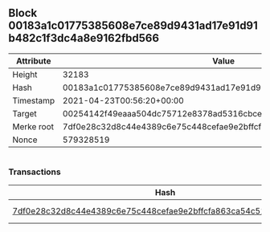 ## Block 00183a1c01775385608e7ce89d9431ad17e91d91b482c1f3dc4a8e9162fbd566

Attribute | Value
--- | ---
Height | 32183
Hash | 00183a1c01775385608e7ce89d9431ad17e91d91b482c1f3dc4a8e9162fbd566
Timestamp | 2021-04-23T00:56:20+00:00
Target | 00254142f49eaaa504dc75712e8378ad5316cbcead634704b3734b6271167cc4
Merke root | 7df0e28c32d8c44e4389c6e75c448cefae9e2bffcfa863ca54c51e9eef71c8e6
Nonce | 579328519

```

```

### Transactions

Hash | Amount
--- | ---
[7df0e28c32d8c44e4389c6e75c448cefae9e2bffcfa863ca54c51e9eef71c8e6](7df0e28c32d8c44e4389c6e75c448cefae9e2bffcfa863ca54c51e9eef71c8e6.md) | 10.00000000 SKEPTI 
